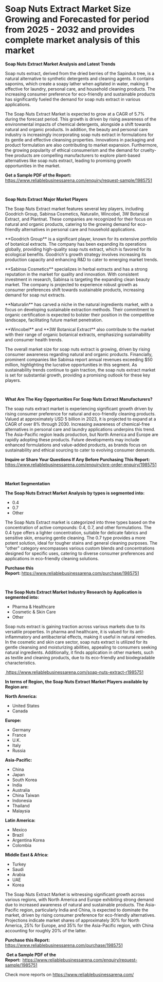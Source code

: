 <p><h1>Soap Nuts Extract Market Size Growing and Forecasted for period from 2025 - 2032 and provides complete market analysis of this market</h1></p><p><strong>Soap Nuts Extract Market Analysis and Latest Trends</strong></p>
<p><p>Soap nuts extract, derived from the dried berries of the Sapindus tree, is a natural alternative to synthetic detergents and cleaning agents. It contains saponins, which create a soapy lather when agitated in water, making it effective for laundry, personal care, and household cleaning products. The increasing consumer preference for eco-friendly and sustainable products has significantly fueled the demand for soap nuts extract in various applications.</p><p>The Soap Nuts Extract Market is expected to grow at a CAGR of 5.7% during the forecast period. This growth is driven by rising awareness of the environmental impacts of chemical detergents, alongside a shift towards natural and organic products. In addition, the beauty and personal care industry is increasingly incorporating soap nuts extract in formulations for its gentle and effective cleansing properties. Innovations in packaging and product formulation are also contributing to market expansion. Furthermore, the growing popularity of ethical consumerism and the demand for cruelty-free products are compelling manufacturers to explore plant-based alternatives like soap nuts extract, leading to promising growth opportunities in the market.</p></p>
<p><strong>Get a Sample PDF of the Report:&nbsp;</strong> <a href="https://www.reliablebusinessarena.com/enquiry/request-sample/1985751?utm_campaign=3506&utm_medium=2&utm_source=Github&utm_content=ia&utm_term=01042025&utm_id=soap-nuts-extract">https://www.reliablebusinessarena.com/enquiry/request-sample/1985751</a></p>
<p>&nbsp;</p>
<p><strong>Soap Nuts Extract Major Market Players</strong></p>
<p><p>The Soap Nuts Extract market features several key players, including Goodrich Group, Sabinsa Cosmetics, Naturalin, Wincobel, 3W Botanical Extract, and Plantnat. These companies are recognized for their focus on natural and organic products, catering to the growing demand for eco-friendly alternatives in personal care and household applications.</p><p>**Goodrich Group** is a significant player, known for its extensive portfolio of botanical extracts. The company has been expanding its operations globally, providing high-quality soap nuts extract, which is favored for its ecological benefits. Goodrich's growth strategy involves increasing its production capacity and enhancing R&D to cater to emerging market trends.</p><p>**Sabinsa Cosmetics** specializes in herbal extracts and has a strong reputation in the market for quality and innovation. With consistent investment in research, Sabinsa is targeting the expanding clean beauty market. The company is projected to experience robust growth as consumer preferences shift towards sustainable products, increasing demand for soap nut extracts.</p><p>**Naturalin** has carved a niche in the natural ingredients market, with a focus on developing sustainable extraction methods. Their commitment to organic certification is expected to bolster their position in the competitive landscape, facilitating future market penetration.</p><p>**Wincobel** and **3W Botanical Extract** also contribute to the market with their range of organic botanical extracts, emphasizing sustainability and consumer health trends. </p><p>The overall market size for soap nuts extract is growing, driven by rising consumer awareness regarding natural and organic products. Financially, prominent companies like Sabinsa report annual revenues exceeding $50 million, highlighting the lucrative opportunities in this segment. As sustainability trends continue to gain traction, the soap nuts extract market is set for substantial growth, providing a promising outlook for these key players.</p></p>
<p>&nbsp;</p>
<p><strong>What Are The Key Opportunities For Soap Nuts Extract Manufacturers?</strong></p>
<p><p>The soap nuts extract market is experiencing significant growth driven by rising consumer preference for natural and eco-friendly cleaning products. Valued at approximately USD 5 billion in 2023, it is projected to expand at a CAGR of over 8% through 2030. Increasing awareness of chemical-free alternatives in personal care and laundry applications underpins this trend. The Asia-Pacific region leads production, but North America and Europe are rapidly adopting these products. Future developments may include enhanced formulations and value-added products, as brands focus on sustainability and ethical sourcing to cater to evolving consumer demands.</p></p>
<p><strong>Inquire or Share Your Questions If Any Before Purchasing This Report:</strong> <a href="https://www.reliablebusinessarena.com/enquiry/pre-order-enquiry/1985751?utm_campaign=3506&utm_medium=2&utm_source=Github&utm_content=ia&utm_term=01042025&utm_id=soap-nuts-extract">https://www.reliablebusinessarena.com/enquiry/pre-order-enquiry/1985751</a></p>
<p>&nbsp;</p>
<p><strong>Market Segmentation</strong></p>
<p><strong>The Soap Nuts Extract Market Analysis by types is segmented into:</strong></p>
<p><ul><li>0.4</li><li>0.7</li><li>Other</li></ul></p>
<p><p>The Soap Nuts Extract market is categorized into three types based on the concentration of active compounds: 0.4, 0.7, and other formulations. The 0.4 type offers a lighter concentration, suitable for delicate fabrics and sensitive skin, ensuring gentle cleaning. The 0.7 type provides a more potent solution, ideal for tougher stains and general cleaning purposes. The "other" category encompasses various custom blends and concentrations designed for specific uses, catering to diverse consumer preferences and applications in eco-friendly cleaning solutions.</p></p>
<p><strong>Purchase this Report:&nbsp;</strong><a href="https://www.reliablebusinessarena.com/purchase/1985751?utm_campaign=3506&utm_medium=2&utm_source=Github&utm_content=ia&utm_term=01042025&utm_id=soap-nuts-extract">https://www.reliablebusinessarena.com/purchase/1985751</a></p>
<p>&nbsp;</p>
<p><strong>The Soap Nuts Extract Market Industry Research by Application is segmented into:</strong></p>
<p><ul><li>Pharma & Healthcare</li><li>Cosmetic & Skin Care</li><li>Other</li></ul></p>
<p><p>Soap nuts extract is gaining traction across various markets due to its versatile properties. In pharma and healthcare, it is valued for its anti-inflammatory and antibacterial effects, making it useful in natural remedies. In the cosmetic and skin care sector, soap nuts extract is utilized for its gentle cleansing and moisturizing abilities, appealing to consumers seeking natural ingredients. Additionally, it finds application in other markets, such as textile and cleaning products, due to its eco-friendly and biodegradable characteristics.</p></p>
<p><a href="https://www.reliablebusinessarena.com/soap-nuts-extract-r1985751?utm_campaign=3506&utm_medium=2&utm_source=Github&utm_content=ia&utm_term=01042025&utm_id=soap-nuts-extract">&nbsp;https://www.reliablebusinessarena.com/soap-nuts-extract-r1985751</a></p>
<p><strong>In terms of Region, the Soap Nuts Extract Market Players available by Region are:</strong></p>
<p>
    <p> <strong> North America: </strong>
        <ul>
            <li>United States</li>
            <li>Canada</li>
        </ul>
        </p> 
    <p> <strong> Europe: </strong>
        <ul>
            <li>Germany</li>
            <li>France</li>
            <li>U.K.</li>
            <li>Italy</li>
            <li>Russia</li>
        </ul>
        </p> 
    <p> <strong> Asia-Pacific: </strong>
        <ul>
            <li>China</li>
            <li>Japan</li>
            <li>South Korea</li>
            <li>India</li>
            <li>Australia</li>
            <li>China Taiwan</li>
            <li>Indonesia</li>
            <li>Thailand</li>
            <li>Malaysia</li>
        </ul>
        </p> 
    <p> <strong> Latin America: </strong>
        <ul>
            <li>Mexico</li>
            <li>Brazil</li>
            <li>Argentina Korea</li>
            <li>Colombia</li>
        </ul>
        </p> 
    <p> <strong> Middle East & Africa: </strong>
        <ul>
            <li>Turkey</li>
            <li>Saudi</li>
            <li>Arabia</li>
            <li>UAE</li>
            <li>Korea</li>
        </ul>
    </p>
    </p>
<p><p>The Soap Nuts Extract Market is witnessing significant growth across various regions, with North America and Europe exhibiting strong demand due to increased awareness of natural and sustainable products. The Asia-Pacific region, particularly India and China, is expected to dominate the market, driven by rising consumer preference for eco-friendly alternatives. Projections indicate market shares of approximately 30% for North America, 25% for Europe, and 35% for the Asia-Pacific region, with China accounting for roughly 20% of the latter.</p></p>
<p><strong>Purchase this Report: </strong><a href="https://www.reliablebusinessarena.com/purchase/1985751?utm_campaign=3506&utm_medium=2&utm_source=Github&utm_content=ia&utm_term=01042025&utm_id=soap-nuts-extract">https://www.reliablebusinessarena.com/purchase/1985751</a></p>
<p>&nbsp;<strong>Get a Sample PDF of the Report:&nbsp;&nbsp;</strong><a href="https://www.reliablebusinessarena.com/enquiry/request-sample/1985751?utm_campaign=3506&utm_medium=2&utm_source=Github&utm_content=ia&utm_term=01042025&utm_id=soap-nuts-extract">https://www.reliablebusinessarena.com/enquiry/request-sample/1985751</a></p>
<p><strong></strong></p>
<p>Check more reports on <a href="https://www.reliablebusinessarena.com/?utm_campaign=3506&utm_medium=2&utm_source=Github&utm_content=ia&utm_term=01042025&utm_id=soap-nuts-extract">https://www.reliablebusinessarena.com/</a></p>